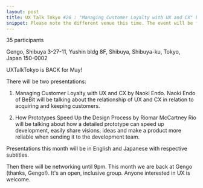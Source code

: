 ```yaml
---
layout: post
title: UX Talk Tokyo #26 : "Managing Customer Loyalty with UX and CX" by Naoki Endo and "How Prototypes Speed Up the Design Process" by Riomar McCartney
snippet: Please note the different venue this time. The event will be free, but there will be no food or ...
---
```

35 participants

Gengo, Shibuya 3-27-11, Yushin bldg 8F, Shibuya, Shibuya-ku, Tokyo, Japan 150-0002

UXTalkTokyo is BACK for May!

There will be two presentations:
1) Managing Customer Loyalty with UX and CX by Naoki Endo.
Naoki Endo of BeBit will be talking about the relationship of UX and CX in relation to acquiring and keeping customers.

2) How Prototypes Speed Up the Design Process by Riomar McCartney
Rio will be talking about how a detailed prototype can speed up development, easily share visions, ideas and make a product more reliable when sending it to the development team.

Presentations this month will be in English and Japanese with respective subtitles.

Then there will be networking until 9pm. This month we are back at Gengo (thanks, Gengo!). It's an open, inclusive group. Anyone interested in UX is welcome.

